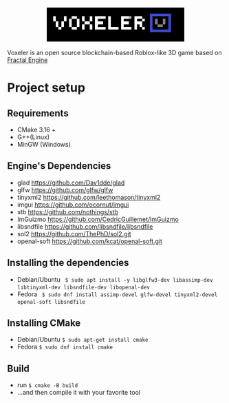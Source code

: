 <p align="center">
  <img src="logo.png" width="320" height="79">
</p>
Voxeler is an open source blockchain-based Roblox-like 3D game based on <a href="https://github.com/kacperks/Fractal_Engine"> Fractal Engine </a>

# Project setup

## Requirements
* CMake 3.16 +
* G++(Linux)
* MinGW (Windows)

## Engine's Dependencies
* glad https://github.com/Dav1dde/glad
* glfw https://github.com/glfw/glfw
* tinyxml2 https://github.com/leethomason/tinyxml2
* imgui https://github.com/ocornut/imgui
* stb https://github.com/nothings/stb
* ImGuizmo https://github.com/CedricGuillemet/ImGuizmo
* libsndfile https://github.com/libsndfile/libsndfile
* sol2 https://github.com/ThePhD/sol2.git
* openal-soft https://github.com/kcat/openal-soft.git

## Installing the dependencies
* Debian/Ubuntu ` $ sudo apt install -y libglfw3-dev libassimp-dev libtinyxml-dev libsndfile-dev libopenal-dev`
* Fedora ` $ sudo dnf install assimp-devel glfw-devel tinyxml2-devel openal-soft libsndfile`

## Installing CMake
* Debian/Ubuntu ` $ sudo apt-get install cmake `
* Fedora ` $ sudo dnf install cmake `

## Build
* run ` $ cmake -B build `
* ...and then compile it with your favorite tool
